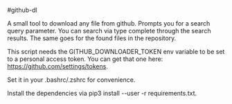 #github-dl

A small tool to download any file from github.
Prompts you for a search query parameter. You can search via type complete through the search results.
The same goes for the found files in the repository.

This script needs the GITHUB_DOWNLOADER_TOKEN env variable to be set to a personal access token.
You can get that one here: https://github.com/settings/tokens.

Set it in your .bashrc/.zshrc for convenience.

Install the dependencies via pip3 install --user -r requirements.txt.
